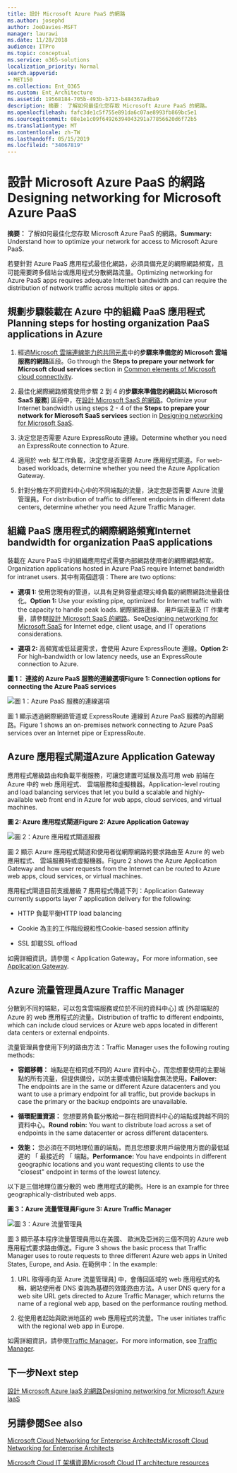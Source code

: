 ```yaml
---
title: 設計 Microsoft Azure PaaS 的網路
ms.author: josephd
author: JoeDavies-MSFT
manager: laurawi
ms.date: 11/28/2018
audience: ITPro
ms.topic: conceptual
ms.service: o365-solutions
localization_priority: Normal
search.appverid:
- MET150
ms.collection: Ent_O365
ms.custom: Ent_Architecture
ms.assetid: 19568184-705b-493b-b713-b484367adba9
description: 摘要： 了解如何最佳化您存取 Microsoft Azure PaaS 的網路。
ms.openlocfilehash: fafc3de1c5f755e891da6c07ae8993fb869bc5e1
ms.sourcegitcommit: 08e1e1c09f64926394043291a77856620d6f72b5
ms.translationtype: MT
ms.contentlocale: zh-TW
ms.lasthandoff: 05/15/2019
ms.locfileid: "34067819"
---
```

# <a name="designing-networking-for-microsoft-azure-paas"></a><span data-ttu-id="b4e5c-103">設計 Microsoft Azure PaaS 的網路</span><span class="sxs-lookup"><span data-stu-id="b4e5c-103">Designing networking for Microsoft Azure PaaS</span></span>

 <span data-ttu-id="b4e5c-104">**摘要：** 了解如何最佳化您存取 Microsoft Azure PaaS 的網路。</span><span class="sxs-lookup"><span data-stu-id="b4e5c-104">**Summary:** Understand how to optimize your network for access to Microsoft Azure PaaS.</span></span>
  
<span data-ttu-id="b4e5c-105">若要針對 Azure PaaS 應用程式最佳化網路，必須具備充足的網際網路頻寬，且可能需要跨多個站台或應用程式分散網路流量。</span><span class="sxs-lookup"><span data-stu-id="b4e5c-105">Optimizing networking for Azure PaaS apps requires adequate Internet bandwidth and can require the distribution of network traffic across multiple sites or apps.</span></span>
  
## <a name="planning-steps-for-hosting-organization-paas-applications-in-azure"></a><span data-ttu-id="b4e5c-106">規劃步驟裝載在 Azure 中的組織 PaaS 應用程式</span><span class="sxs-lookup"><span data-stu-id="b4e5c-106">Planning steps for hosting organization PaaS applications in Azure</span></span>

1. <span data-ttu-id="b4e5c-107">經過[Microsoft 雲端連線能力的共同元素](common-elements-of-microsoft-cloud-connectivity.md)中的**步驟來準備您的 Microsoft 雲端服務的網路**區段。</span><span class="sxs-lookup"><span data-stu-id="b4e5c-107">Go through the **Steps to prepare your network for Microsoft cloud services** section in [Common elements of Microsoft cloud connectivity](common-elements-of-microsoft-cloud-connectivity.md).</span></span>
    
2. <span data-ttu-id="b4e5c-108">最佳化網際網路頻寬使用步驟 2 到 4 的**步驟來準備您的網路以 Microsoft SaaS 服務**] 區段中，在[設計 Microsoft SaaS 的網路](designing-networking-for-microsoft-saas.md)。</span><span class="sxs-lookup"><span data-stu-id="b4e5c-108">Optimize your Internet bandwidth using steps 2 - 4 of the **Steps to prepare your network for Microsoft SaaS services** section in [Designing networking for Microsoft SaaS](designing-networking-for-microsoft-saas.md).</span></span>
    
3. <span data-ttu-id="b4e5c-109">決定您是否需要 Azure ExpressRoute 連線。</span><span class="sxs-lookup"><span data-stu-id="b4e5c-109">Determine whether you need an ExpressRoute connection to Azure.</span></span>
    
4. <span data-ttu-id="b4e5c-110">適用於 web 型工作負載，決定您是否需要 Azure 應用程式閘道。</span><span class="sxs-lookup"><span data-stu-id="b4e5c-110">For web-based workloads, determine whether you need the Azure Application Gateway.</span></span>
    
5. <span data-ttu-id="b4e5c-111">針對分散在不同資料中心中的不同端點的流量，決定您是否需要 Azure 流量管理員。</span><span class="sxs-lookup"><span data-stu-id="b4e5c-111">For distribution of traffic to different endpoints in different data centers, determine whether you need Azure Traffic Manager.</span></span>
    
## <a name="internet-bandwidth-for-organization-paas-applications"></a><span data-ttu-id="b4e5c-112">組織 PaaS 應用程式的網際網路頻寬</span><span class="sxs-lookup"><span data-stu-id="b4e5c-112">Internet bandwidth for organization PaaS applications</span></span>

<span data-ttu-id="b4e5c-113">裝載在 Azure PaaS 中的組織應用程式需要內部網路使用者的網際網路頻寬。</span><span class="sxs-lookup"><span data-stu-id="b4e5c-113">Organization applications hosted in Azure PaaS require Internet bandwidth for intranet users.</span></span> <span data-ttu-id="b4e5c-114">其中有兩個選項：</span><span class="sxs-lookup"><span data-stu-id="b4e5c-114">There are two options:</span></span>
  
- <span data-ttu-id="b4e5c-115">**選項 1:** 使用您現有的管道，以具有足夠容量處理尖峰負載的網際網路流量最佳化。</span><span class="sxs-lookup"><span data-stu-id="b4e5c-115">**Option 1:** Use your existing pipe, optimized for Internet traffic with the capacity to handle peak loads.</span></span> <span data-ttu-id="b4e5c-116">網際網路邊緣、 用戶端流量及 IT 作業考量，請參閱[設計 Microsoft SaaS 的網路](designing-networking-for-microsoft-saas.md)。</span><span class="sxs-lookup"><span data-stu-id="b4e5c-116">See[Designing networking for Microsoft SaaS](designing-networking-for-microsoft-saas.md) for Internet edge, client usage, and IT operations considerations.</span></span>
    
- <span data-ttu-id="b4e5c-117">**選項 2:** 高頻寬或低延遲需求，會使用 Azure ExpressRoute 連線。</span><span class="sxs-lookup"><span data-stu-id="b4e5c-117">**Option 2:** For high-bandwidth or low latency needs, use an ExpressRoute connection to Azure.</span></span>
    
<span data-ttu-id="b4e5c-118">**圖 1： 連接的 Azure PaaS 服務的連線選項**</span><span class="sxs-lookup"><span data-stu-id="b4e5c-118">**Figure 1: Connection options for connecting the Azure PaaS services**</span></span>

![圖 1：Azure PaaS 服務的連線選項](media/Network-Poster/PaaS1.png)
  
<span data-ttu-id="b4e5c-120">圖 1 顯示透過網際網路管道或 ExpressRoute 連線到 Azure PaaS 服務的內部網路。</span><span class="sxs-lookup"><span data-stu-id="b4e5c-120">Figure 1 shows an on-premises network connecting to Azure PaaS services over an Internet pipe or ExpressRoute.</span></span>
  
## <a name="azure-application-gateway"></a><span data-ttu-id="b4e5c-121">Azure 應用程式閘道</span><span class="sxs-lookup"><span data-stu-id="b4e5c-121">Azure Application Gateway</span></span>

<span data-ttu-id="b4e5c-122">應用程式層級路由和負載平衡服務，可讓您建置可延展及高可用 web 前端在 Azure 中的 web 應用程式、 雲端服務和虛擬機器。</span><span class="sxs-lookup"><span data-stu-id="b4e5c-122">Application-level routing and load balancing services that let you build a scalable and highly-available web front end in Azure for web apps, cloud services, and virtual machines.</span></span> 
  
<span data-ttu-id="b4e5c-123">**圖 2: Azure 應用程式閘道**</span><span class="sxs-lookup"><span data-stu-id="b4e5c-123">**Figure 2: Azure Application Gateway**</span></span>

![圖 2：Azure 應用程式閘道服務](media/Network-Poster/PaaS2.png)
  
<span data-ttu-id="b4e5c-125">圖 2 顯示 Azure 應用程式閘道和使用者從網際網路的要求路由至 Azure 的 web 應用程式、 雲端服務時或虛擬機器。</span><span class="sxs-lookup"><span data-stu-id="b4e5c-125">Figure 2 shows the Azure Application Gateway and how user requests from the Internet can be routed to Azure web apps, cloud services, or virtual machines.</span></span>
  
<span data-ttu-id="b4e5c-126">應用程式閘道目前支援層級 7 應用程式傳遞下列：</span><span class="sxs-lookup"><span data-stu-id="b4e5c-126">Application Gateway currently supports layer 7 application delivery for the following:</span></span>
  
- <span data-ttu-id="b4e5c-127">HTTP 負載平衡</span><span class="sxs-lookup"><span data-stu-id="b4e5c-127">HTTP load balancing</span></span>
    
- <span data-ttu-id="b4e5c-128">Cookie 為主的工作階段親和性</span><span class="sxs-lookup"><span data-stu-id="b4e5c-128">Cookie-based session affinity</span></span>
    
- <span data-ttu-id="b4e5c-129">SSL 卸載</span><span class="sxs-lookup"><span data-stu-id="b4e5c-129">SSL offload</span></span>
    
<span data-ttu-id="b4e5c-130">如需詳細資訊，請參閱 < <b0>Application Gateway</b0>。</span><span class="sxs-lookup"><span data-stu-id="b4e5c-130">For more information, see [Application Gateway](https://docs.microsoft.com/azure/application-gateway/application-gateway-introduction).</span></span>
  
## <a name="azure-traffic-manager"></a><span data-ttu-id="b4e5c-131">Azure 流量管理員</span><span class="sxs-lookup"><span data-stu-id="b4e5c-131">Azure Traffic Manager</span></span>

<span data-ttu-id="b4e5c-132">分散到不同的端點，可以包含雲端服務或位於不同的資料中心] 或 [外部端點的 Azure 的 web 應用程式的流量。</span><span class="sxs-lookup"><span data-stu-id="b4e5c-132">Distribution of traffic to different endpoints, which can include cloud services or Azure web apps located in different data centers or external endpoints.</span></span>
  
<span data-ttu-id="b4e5c-133">流量管理員會使用下列的路由方法：</span><span class="sxs-lookup"><span data-stu-id="b4e5c-133">Traffic Manager uses the following routing methods:</span></span>
  
- <span data-ttu-id="b4e5c-134">**容錯移轉：** 端點是在相同或不同的 Azure 資料中心，而您想要使用的主要端點的所有流量，但提供備份，以防主要或備份端點會無法使用。</span><span class="sxs-lookup"><span data-stu-id="b4e5c-134">**Failover:** The endpoints are in the same or different Azure datacenters and you want to use a primary endpoint for all traffic, but provide backups in case the primary or the backup endpoints are unavailable.</span></span>
    
- <span data-ttu-id="b4e5c-135">**循環配置資源：** 您想要將負載分散給一群在相同資料中心的端點或跨越不同的資料中心。</span><span class="sxs-lookup"><span data-stu-id="b4e5c-135">**Round robin:** You want to distribute load across a set of endpoints in the same datacenter or across different datacenters.</span></span>
    
- <span data-ttu-id="b4e5c-136">**效能：** 您必須在不同地理位置的端點，而且您想要求用戶端使用方面的最低延遲的 「 最接近的 「 端點。</span><span class="sxs-lookup"><span data-stu-id="b4e5c-136">**Performance:** You have endpoints in different geographic locations and you want requesting clients to use the "closest" endpoint in terms of the lowest latency.</span></span>
    
<span data-ttu-id="b4e5c-137">以下是三個地理位置分散的 web 應用程式的範例。</span><span class="sxs-lookup"><span data-stu-id="b4e5c-137">Here is an example for three geographically-distributed web apps.</span></span>
  
<span data-ttu-id="b4e5c-138">**圖 3：Azure 流量管理員**</span><span class="sxs-lookup"><span data-stu-id="b4e5c-138">**Figure 3: Azure Traffic Manager**</span></span>

![圖 3：Azure 流量管理員](media/Network-Poster/PaaS3.png)
  
<span data-ttu-id="b4e5c-140">圖 3 顯示基本程序流量管理員用以在美國、 歐洲及亞洲的三個不同的 Azure web 應用程式要求路由傳送。</span><span class="sxs-lookup"><span data-stu-id="b4e5c-140">Figure 3 shows the basic process that Traffic Manager uses to route requests to three different Azure web apps in United States, Europe, and Asia.</span></span> <span data-ttu-id="b4e5c-141">在範例中：</span><span class="sxs-lookup"><span data-stu-id="b4e5c-141">In the example:</span></span>
  
1. <span data-ttu-id="b4e5c-142">URL 取得導向至 Azure 流量管理員] 中，會傳回區域的 web 應用程式的名稱，網站使用者 DNS 查詢為基礎的效能路由方法。</span><span class="sxs-lookup"><span data-stu-id="b4e5c-142">A user DNS query for a web site URL gets directed to Azure Traffic Manager, which returns the name of a regional web app, based on the performance routing method.</span></span>
    
2. <span data-ttu-id="b4e5c-143">從使用者起始與歐洲地區的 web 應用程式的流量。</span><span class="sxs-lookup"><span data-stu-id="b4e5c-143">The user initiates traffic with the regional web app in Europe.</span></span>
    
<span data-ttu-id="b4e5c-144">如需詳細資訊，請參閱[Traffic Manager](https://docs.microsoft.com/azure/traffic-manager/traffic-manager-overview)。</span><span class="sxs-lookup"><span data-stu-id="b4e5c-144">For more information, see [Traffic Manager](https://docs.microsoft.com/azure/traffic-manager/traffic-manager-overview).</span></span>

## <a name="next-step"></a><span data-ttu-id="b4e5c-145">下一步</span><span class="sxs-lookup"><span data-stu-id="b4e5c-145">Next step</span></span>

[<span data-ttu-id="b4e5c-146">設計 Microsoft Azure IaaS 的網路</span><span class="sxs-lookup"><span data-stu-id="b4e5c-146">Designing networking for Microsoft Azure IaaS</span></span>](designing-networking-for-microsoft-azure-iaas.md)
 
## <a name="see-also"></a><span data-ttu-id="b4e5c-147">另請參閱</span><span class="sxs-lookup"><span data-stu-id="b4e5c-147">See also</span></span>

[<span data-ttu-id="b4e5c-148">Microsoft Cloud Networking for Enterprise Architects</span><span class="sxs-lookup"><span data-stu-id="b4e5c-148">Microsoft Cloud Networking for Enterprise Architects</span></span>](microsoft-cloud-networking-for-enterprise-architects.md)
  
[<span data-ttu-id="b4e5c-149">Microsoft Cloud IT 架構資源</span><span class="sxs-lookup"><span data-stu-id="b4e5c-149">Microsoft Cloud IT architecture resources</span></span>](microsoft-cloud-it-architecture-resources.md)

